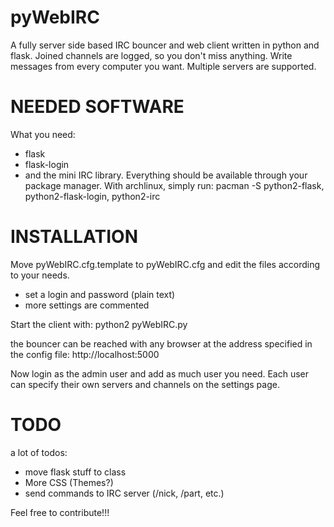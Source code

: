 # pyWebIRC
A fully server side based IRC bouncer and web client written in python and flask. Joined channels are logged, so you don't miss anything. Write messages from every computer you want. Multiple servers are supported. 

# NEEDED SOFTWARE
What you need:
- flask
- flask-login 
- and the mini IRC library.
Everything should be available through your package manager. With archlinux, simply run:
 pacman -S python2-flask, python2-flask-login, python2-irc

# INSTALLATION
Move pyWebIRC.cfg.template to pyWebIRC.cfg and edit the files according to your needs.
- set a login and password (plain text)
- more settings are commented

Start the client with:
 python2 pyWebIRC.py

the bouncer can be reached with any browser at the address specified in the config file:
 http://localhost:5000

Now login as the admin user and add as much user you need. Each user can specify their own servers and channels on the settings page.

# TODO
a lot of todos:
- move flask stuff to class
- More CSS (Themes?)
- send commands to IRC server (/nick, /part, etc.)

Feel free to contribute!!!
